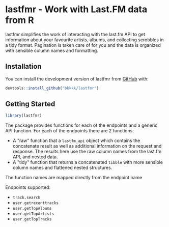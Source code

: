 
# lastfmr - Work with Last.FM data from R

<!-- badges: start -->
<!-- badges: end -->

lastfmr simplifies the work of interacting with the last.fm API to get information about your favourite artists, albums, and collecting scrobbles in a tidy format. Pagination is taken care of for you and the data is organized with sensible column names and formatting.

## Installation

You can install the development version of lastfmr from [GitHub](https://github.com/) with:

``` r
devtools::install_github("bkkkk/lastfmr")
```

## Getting Started

``` r
library(lastfmr)
```

The package provides functions for each of the endpoints and a generic API function. For each of the endpoints there are 2 functions:

* A "raw" function that a `lastfm_api` object which contains the concatenate result as well as additional information on the request and response. The results here use the raw column names from the last.fm API, and nested data.
* A "tidy" function that returns a concatenated `tibble` with more sensible column names and flattened nested structures.

The function names are mapped directly from the endpoint name

Endpoints supported:

* `track.search`
* `user.getrecenttracks`
* `user.getTopAlbums`
* `user.getTopArtists`
* `user.getTopTracks`



